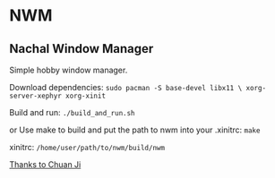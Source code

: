 # NWM

## Nachal Window Manager
Simple hobby window manager.

Download dependencies:
`sudo pacman -S base-devel libx11 \
    xorg-server-xephyr xorg-xinit`

Build and run:
`./build_and_run.sh`

or
Use make to build and put the path to nwm into your .xinitrc:
`make`

xinitrc:
`/home/user/path/to/nwm/build/nwm`

[Thanks to Chuan Ji](https://jichu4n.com/posts/how-x-window-managers-work-and-how-to-write-one-part-i/)
